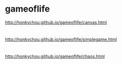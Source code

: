 # gameoflife
http://honkychou.github.io/gameoflife/canvas.html
#
http://honkychou.github.io/gameoflife/simplegame.html
#
http://honkychou.github.io/gameoflife/chaos.html
